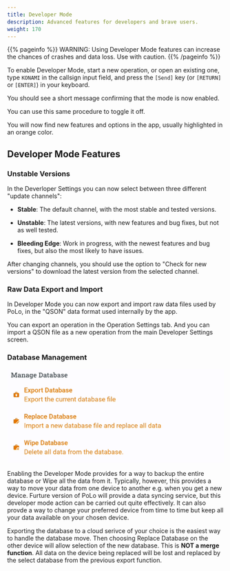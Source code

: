 ```yaml
---
title: Developer Mode
description: Advanced features for developers and brave users.
weight: 170
---
```

{{% pageinfo %}}
WARNING: Using Developer Mode features can increase the chances of crashes and data loss. Use with caution.
{{% /pageinfo %}}

To enable Developer Mode, start a new operation, or open an existing one, type `KONAMI` in the callsign input field, and press the `[Send]` key (or `[RETURN]` or `[ENTER]`) in your keyboard.

You should see a short message confirming that the mode is now enabled.

You can use this same procedure to toggle it off.

You will now find new features and options in the app, usually highlighted in an orange color.

## Developer Mode Features

### Unstable Versions

In the Deverloper Settings you can now select between three different "update channels":

- **Stable**: The default channel, with the most stable and tested versions.

- **Unstable**: The latest versions, with new features and bug fixes, but not as well tested.

- **Bleeding Edge**: Work in progress, with the newest features and bug fixes, but also the most likely to have issues.

After changing channels, you should use the option to "Check for new versions" to download the latest version from the selected channel.

### Raw Data Export and Import

In Developer Mode you can now export and import raw data files used by PoLo, in the "QSON" data format used internally by the app.

You can export an operation in the Operation Settings tab. And you can import a QSON file as a new operation from the
main Developer Settings screen.

### Database Management

![image](./databasemanagement.png)

Enabling the Developer Mode provides for a way to backup the entire database or Wipe all the data from it. Typically, however, this provides a way to move your data from one device to another e.g. when you get a new device. Furture version of PoLo will provide a data syncing service, but this developer mode action can be carried out quite effectively. It can also provde a way to change your preferred device from time to time but keep all your data available on your chosen device.

Exporting the database to a cloud serivce of your choice is the easiest way to handle the database move. Then choosing Replace Database on the other device will allow selection of the new database. This is **NOT a merge function**. All data on the device being replaced will be lost and replaced by the select database from the previous export function.